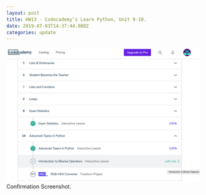 ```yaml
---
layout: post
title: HW13 - Codecademy’s Learn Python, Unit 9-10.
date: 2019-07-03T14:37:44.000Z
categories: update
---
```

<img src="/images/fulls/008a.jpg" class="fit image"> Confirmation Screenshot.
